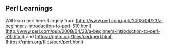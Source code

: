 ## Perl Learnings

Will learn perl here. Largely from
[http://www.perl.com/pub/2008/04/23/a-beginners-introduction-to-perl-510.html](http://www.perl.com/pub/2008/04/23/a-beginners-introduction-to-perl-510.html)
and
[https://qntm.org/files/perl/perl.html](https://qntm.org/files/perl/perl.html)
